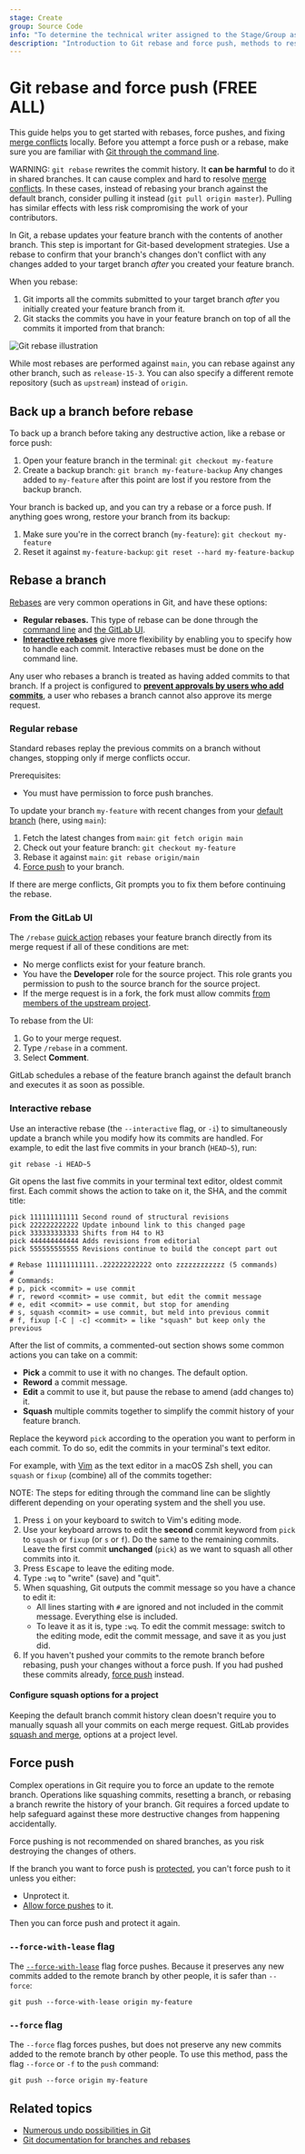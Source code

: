 ```yaml
---
stage: Create
group: Source Code
info: "To determine the technical writer assigned to the Stage/Group associated with this page, see https://about.gitlab.com/handbook/product/ux/technical-writing/#assignments"
description: "Introduction to Git rebase and force push, methods to resolve merge conflicts through the command line."
---
```


# Git rebase and force push **(FREE ALL)**

This guide helps you to get started with rebases, force pushes, and fixing
[merge conflicts](../../user/project/merge_requests/conflicts.md) locally.
Before you attempt a force push or a rebase, make sure you are familiar with
[Git through the command line](../../gitlab-basics/start-using-git.md).

WARNING:
`git rebase` rewrites the commit history. It **can be harmful** to do it in
shared branches. It can cause complex and hard to resolve
[merge conflicts](../../user/project/merge_requests/conflicts.md). In
these cases, instead of rebasing your branch against the default branch,
consider pulling it instead (`git pull origin master`). Pulling has similar
effects with less risk compromising the work of your contributors.

In Git, a rebase updates your feature branch with the contents of another branch.
This step is important for Git-based development strategies. Use a rebase to confirm
that your branch's changes don't conflict with any changes added to your target branch
_after_ you created your feature branch.

When you rebase:

1. Git imports all the commits submitted to your target branch _after_ you initially created
   your feature branch from it.
1. Git stacks the commits you have in your feature branch on top of all
   the commits it imported from that branch:

![Git rebase illustration](img/git_rebase_v13_5.png)

While most rebases are performed against `main`, you can rebase against any other
branch, such as `release-15-3`. You can also specify a different remote repository
(such as `upstream`) instead of `origin`.

## Back up a branch before rebase

To back up a branch before taking any destructive action, like a rebase or force push:

1. Open your feature branch in the terminal: `git checkout my-feature`
1. Create a backup branch: `git branch my-feature-backup`
   Any changes added to `my-feature` after this point are lost
   if you restore from the backup branch.

Your branch is backed up, and you can try a rebase or a force push.
If anything goes wrong, restore your branch from its backup:

1. Make sure you're in the correct branch (`my-feature`): `git checkout my-feature`
1. Reset it against `my-feature-backup`: `git reset --hard my-feature-backup`

## Rebase a branch

[Rebases](https://git-scm.com/docs/git-rebase) are very common operations in
Git, and have these options:

- **Regular rebases.** This type of rebase can be done through the
  [command line](#regular-rebase) and [the GitLab UI](#from-the-gitlab-ui).
- [**Interactive rebases**](#interactive-rebase) give more flexibility by
  enabling you to specify how to handle each commit. Interactive rebases
  must be done on the command line.

Any user who rebases a branch is treated as having added commits to that branch.
If a project is configured to
[**prevent approvals by users who add commits**](../../user/project/merge_requests/approvals/settings.md#prevent-approvals-by-users-who-add-commits),
a user who rebases a branch cannot also approve its merge request.

### Regular rebase

Standard rebases replay the previous commits on a branch without changes, stopping
only if merge conflicts occur.

Prerequisites:

- You must have permission to force push branches.

To update your branch `my-feature` with recent changes from your
[default branch](../../user/project/repository/branches/default.md) (here, using `main`):

1. Fetch the latest changes from `main`: `git fetch origin main`
1. Check out your feature branch: `git checkout my-feature`
1. Rebase it against `main`: `git rebase origin/main`
1. [Force push](#force-push) to your branch.

If there are merge conflicts, Git prompts you to fix them before continuing the rebase.

### From the GitLab UI

The `/rebase` [quick action](../../user/project/quick_actions.md#issues-merge-requests-and-epics)
rebases your feature branch directly from its merge request if all of these
conditions are met:

- No merge conflicts exist for your feature branch.
- You have the **Developer** role for the source project. This role grants you
  permission to push to the source branch for the source project.
- If the merge request is in a fork, the fork must allow commits
  [from members of the upstream project](../../user/project/merge_requests/allow_collaboration.md).

To rebase from the UI:

1. Go to your merge request.
1. Type `/rebase` in a comment.
1. Select **Comment**.

GitLab schedules a rebase of the feature branch against the default branch and
executes it as soon as possible.

### Interactive rebase

Use an interactive rebase (the `--interactive` flag, or `-i`) to simultaneously
update a branch while you modify how its commits are handled.
For example, to edit the last five commits in your branch (`HEAD~5`), run:

```shell
git rebase -i HEAD~5
```

Git opens the last five commits in your terminal text editor, oldest commit first.
Each commit shows the action to take on it, the SHA, and the commit title:

```shell
pick 111111111111 Second round of structural revisions
pick 222222222222 Update inbound link to this changed page
pick 333333333333 Shifts from H4 to H3
pick 444444444444 Adds revisions from editorial
pick 555555555555 Revisions continue to build the concept part out

# Rebase 111111111111..222222222222 onto zzzzzzzzzzzz (5 commands)
#
# Commands:
# p, pick <commit> = use commit
# r, reword <commit> = use commit, but edit the commit message
# e, edit <commit> = use commit, but stop for amending
# s, squash <commit> = use commit, but meld into previous commit
# f, fixup [-C | -c] <commit> = like "squash" but keep only the previous
```

After the list of commits, a commented-out section shows some common actions you
can take on a commit:

- **Pick** a commit to use it with no changes. The default option.
- **Reword** a commit message.
- **Edit** a commit to use it, but pause the rebase to amend (add changes to) it.
- **Squash** multiple commits together to simplify the commit history
  of your feature branch.

Replace the keyword `pick` according to
the operation you want to perform in each commit. To do so, edit
the commits in your terminal's text editor.

For example, with [Vim](https://www.vim.org/) as the text editor in
a macOS Zsh shell, you can `squash` or `fixup` (combine) all of the commits together:

NOTE:
The steps for editing through the command line can be slightly
different depending on your operating system and the shell you use.

1. Press <kbd>i</kbd> on your keyboard to switch to Vim's editing mode.
1. Use your keyboard arrows to edit the **second** commit keyword
   from `pick` to `squash` or `fixup` (or `s` or `f`). Do the same to the remaining commits.
   Leave the first commit **unchanged** (`pick`) as we want to squash
   all other commits into it.
1. Press <kbd>Escape</kbd> to leave the editing mode.
1. Type `:wq` to "write" (save) and "quit".
1. When squashing, Git outputs the commit message so you have a chance to edit it:
   - All lines starting with `#` are ignored and not included in the commit
   message. Everything else is included.
   - To leave it as it is, type `:wq`. To edit the commit message: switch to the
   editing mode, edit the commit message, and save it as you just did.
1. If you haven't pushed your commits to the remote branch before rebasing,
   push your changes without a force push. If you had pushed these commits already,
   [force push](#force-push) instead.

#### Configure squash options for a project

Keeping the default branch commit history clean doesn't require you to
manually squash all your commits on each merge request. GitLab provides
[squash and merge](../../user/project/merge_requests/squash_and_merge.md#configure-squash-options-for-a-project),
options at a project level.

## Force push

Complex operations in Git require you to force an update to the remote branch.
Operations like squashing commits, resetting a branch, or rebasing a branch rewrite
the history of your branch. Git requires a forced update to help safeguard against
these more destructive changes from happening accidentally.

Force pushing is not recommended on shared branches, as you risk destroying the
changes of others.

If the branch you want to force push is [protected](../../user/project/protected_branches.md),
you can't force push to it unless you either:

- Unprotect it.
- [Allow force pushes](../../user/project/protected_branches.md#allow-force-push-on-a-protected-branch)
  to it.

Then you can force push and protect it again.

### `--force-with-lease` flag

The [`--force-with-lease`](https://git-scm.com/docs/git-push#Documentation/git-push.txt---force-with-leaseltrefnamegt)
flag force pushes. Because it preserves any new commits added to the remote
branch by other people, it is safer than `--force`:

```shell
git push --force-with-lease origin my-feature
```

### `--force` flag

The `--force` flag forces pushes, but does not preserve any new commits added to
the remote branch by other people. To use this method, pass the flag `--force` or `-f`
to the `push` command:

```shell
git push --force origin my-feature
```

## Related topics

- [Numerous undo possibilities in Git](numerous_undo_possibilities_in_git/index.md#undo-staged-local-changes-without-modifying-history)
- [Git documentation for branches and rebases](https://git-scm.com/book/en/v2/Git-Branching-Rebasing)
